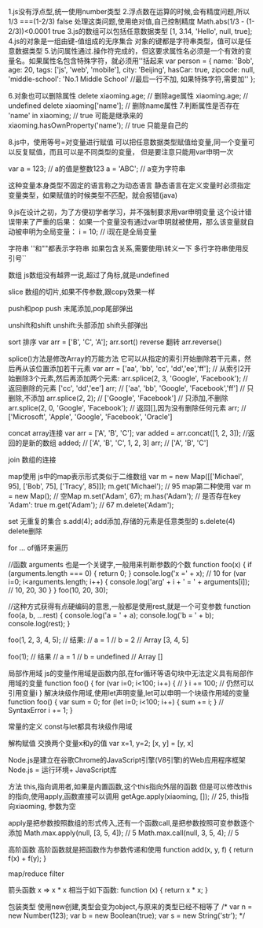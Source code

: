 1.js没有浮点型,统一使用number类型
2.浮点数在运算的时候,会有精度问题,所以 1/3 ===(1-2/3) false
处理这类问题,使用绝对值,自己控制精度 Math.abs(1/3 - (1-2/3))<0.0001 true
3.js的数组可以包括任意数据类型 [1, 3.14, 'Hello', null, true];
4.js的对象是一组由键-值组成的无序集合 对象的键都是字符串类型，值可以是任意数据类型
5.访问属性通过.操作符完成的，但这要求属性名必须是一个有效的变量名。如果属性名包含特殊字符，就必须用''括起来
var person = {
    name: 'Bob',
    age: 20,
    tags: ['js', 'web', 'mobile'],
    city: 'Beijing',
    hasCar: true,
    zipcode: null,
    'middle-school': 'No.1 Middle School'  //最后一行不加, 如果特殊字符,需要加''
};

6.对象也可以删除属性
delete xiaoming.age; // 删除age属性
xiaoming.age; // undefined
delete xiaoming['name']; // 删除name属性
7.判断属性是否存在 'name' in xiaoming; // true 可能是继承来的
xiaoming.hasOwnProperty('name'); // true 只能是自己的

8.js中，使用等号=对变量进行赋值
可以把任意数据类型赋值给变量,同一个变量可以反复赋值，而且可以是不同类型的变量，
但是要注意只能用var申明一次

var a = 123; // a的值是整数123
a = 'ABC';   // a变为字符串

这种变量本身类型不固定的语言称之为动态语言
静态语言在定义变量时必须指定变量类型，如果赋值的时候类型不匹配，就会报错(java)

9.js在设计之初，为了方便初学者学习，并不强制要求用var申明变量
这个设计错误带来了严重的后果：
如果一个变量没有通过var申明就被使用，那么该变量就自动被申明为全局变量：
i = 10; // i现在是全局变量

字符串
''和""都表示字符串
如果包含关系,需要使用\转义一下
多行字符串使用反引号``

数组
js数组没有越界一说,超过了角标,就是undefined

slice
数组的切片,如果不传参数,跟copy效果一样

push和pop
push 末尾添加,pop尾部弹出

unshift和shift
unshift:头部添加 shift头部弹出

sort 排序
var arr = ['B', 'C', 'A'];
arr.sort()
reverse 翻转
arr.reverse()

splice()方法是修改Array的万能方法
它可以从指定的索引开始删除若干元素，然后再从该位置添加若干元素
var arr = ['aa', 'bb', 'cc', 'dd','ee','ff'];
// 从索引2开始删除3个元素,然后再添加两个元素:
arr.splice(2, 3, 'Google', 'Facebook'); // 返回删除的元素 ['cc', 'dd','ee']
arr; // ['aa', 'bb', 'Google', 'Facebook','ff']
// 只删除,不添加
arr.splice(2, 2); // ['Google', 'Facebook']
// 只添加,不删除
arr.splice(2, 0, 'Google', 'Facebook'); // 返回[],因为没有删除任何元素
arr; // ['Microsoft', 'Apple', 'Google', 'Facebook', 'Oracle']

concat array连接
var arr = ['A', 'B', 'C'];
var added = arr.concat([1, 2, 3]); //返回的是新的数组
added; // ['A', 'B', 'C', 1, 2, 3]
arr; // ['A', 'B', 'C']

join 数组的连接

map使用
js中的map表示形式类似于二维数组
var m = new Map([['Michael', 95], ['Bob', 75], ['Tracy', 85]]);
m.get('Michael'); // 95
map第二种使用
var m = new Map(); // 空Map
m.set('Adam', 67);
m.has('Adam'); // 是否存在key 'Adam': true
m.get('Adam'); // 67
m.delete('Adam');

set 无重复的集合
s.add(4); add添加,存储的元素是任意类型的
s.delete(4) delete删除

for ... of循环来遍历


//函数
arguments 也是一个关键字,一般用来判断参数的个数
function foo(x) {
    if (arguments.length === 0) {
        return 0;
    }
    console.log('x =' + x); // 10
    for (var i=0; i<arguments.length; i++) {
        console.log('arg' + i + ' = ' + arguments[i]); // 10, 20, 30
    }
}
foo(10, 20, 30);

//这种方式获得有点硬编码的意思,一般都是使用rest,就是一个可变参数
function foo(a, b, ...rest) {
    console.log('a = ' + a);
    console.log('b = ' + b);
    console.log(rest);
}

foo(1, 2, 3, 4, 5);
// 结果:
// a = 1
// b = 2
// Array [3, 4, 5]

foo(1);
// 结果
// a = 1
// b = undefined
// Array []

局部作用域
js的变量作用域是函数内部,在for循环等语句块中无法定义具有局部作用域的变量
function foo() {
    for (var i=0; i<100; i++) {
        //
    }
    i += 100; // 仍然可以引用变量i
}
解决块级作用域,使用let声明变量,let可以申明一个块级作用域的变量
function foo() {
    var sum = 0;
    for (let i=0; i<100; i++) {
        sum += i;
    }
    // SyntaxError
    i += 1;
}

常量的定义 const与let都具有块级作用域

解构赋值
交换两个变量x和y的值
var x=1, y=2;
[x, y] = [y, x]

Node.js是建立在谷歌Chrome的JavaScript引擎(V8引擎)的Web应用程序框架
Node.js = 运行环境+ JavaScript库

方法
this,指向调用者,如果是内置函数,这个this指向外层的函数
但是可以修改this的指向,使用apply,函数直接可以调用
getAge.apply(xiaoming, []); // 25, this指向xiaoming, 参数为空

apply是把参数按照数组的形式传入,还有一个函数call,是把参数按照可变参数逐个添加
Math.max.apply(null, [3, 5, 4]); // 5
Math.max.call(null, 3, 5, 4); // 5

高阶函数
高阶函数就是把函数作为参数传递和使用
function add(x, y, f) {
    return f(x) + f(y);
}

map/reduce
filter

箭头函数
x => x * x
相当于如下函数:
function (x) {
    return x * x;
}

包装类型
使用new创建,类型会变为object,与原来的类型已经不相等了
/*
var n = new Number(123);
var b = new Boolean(true);
var s = new String('str');
*/
